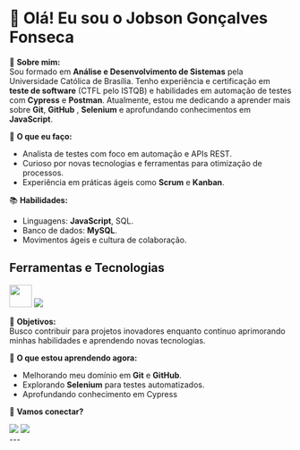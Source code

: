 # 👋 Olá! Eu sou o Jobson Gonçalves Fonseca

🎯 **Sobre mim:**  
Sou formado em **Análise e Desenvolvimento de Sistemas** pela Universidade Católica de Brasília. Tenho experiência e certificação em **teste de software** (CTFL pelo ISTQB) e habilidades em automação de testes com **Cypress** e **Postman**. Atualmente, estou me dedicando a aprender mais sobre **Git**, **GitHub** , **Selenium** e aprofundando conhecimentos em **JavaScript**.

💼 **O que eu faço:**  
- Analista de testes com foco em automação e APIs REST.  
- Curioso por novas tecnologias e ferramentas para otimização de processos.  
- Experiência em práticas ágeis como **Scrum** e **Kanban**.

📚 **Habilidades:**  
- Linguagens:  **JavaScript**, SQL.  
- Banco de dados: **MySQL**.  
- Movimentos ágeis e cultura de colaboração.

## Ferramentas e Tecnologias 
<img loading="lazy" src="https://cdn.jsdelivr.net/gh/devicons/devicon/icons/git/git-original.svg" width="40" height="40"/> 
            <img src="https://cdn.jsdelivr.net/gh/devicons/devicon@latest/icons/postman/postman-original.svg" />
          
          
           
          
          

🎯 **Objetivos:**  
Busco contribuir para projetos inovadores enquanto continuo aprimorando minhas habilidades e aprendendo novas tecnologias.

🌱 **O que estou aprendendo agora:**  
- Melhorando meu domínio em **Git** e **GitHub**.  
- Explorando **Selenium** para testes automatizados.
- Aprofundando conhecimento em Cypress

🔗 **Vamos conectar?**  
<div>
<a href="https://www.linkedin.com/in/https://www.linkedin.com/in/jobson-gon%C3%A7alves-747b86251/" target="_blank"><img loading="lazy" src="https://img.shields.io/badge/-LinkedIn-%230077B5?style=for-the-badge&logo=linkedin&logoColor=white" target="_blank"></a>   
<a href = "mailto:contato@fonsecajobson@gmail.com"><img loading="lazy" src="https://img.shields.io/badge/Gmail-D14836?style=for-the-badge&logo=gmail&logoColor=white" target="_blank"></a>
</div>
---

